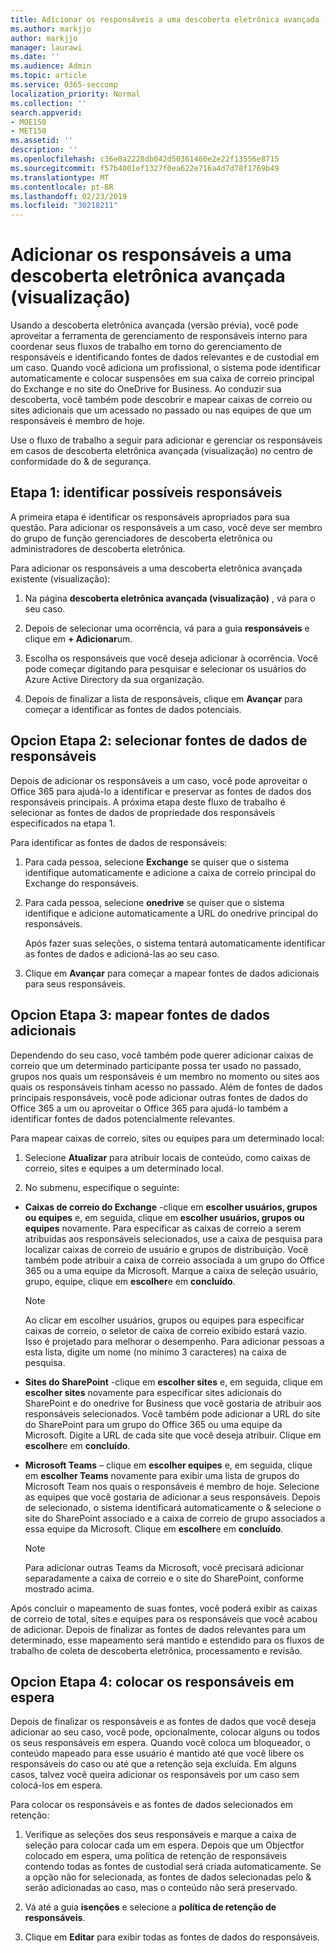 ```yaml
---
title: Adicionar os responsáveis a uma descoberta eletrônica avançada (visualização)
ms.author: markjjo
author: markjjo
manager: laurawi
ms.date: ''
ms.audience: Admin
ms.topic: article
ms.service: O365-seccomp
localization_priority: Normal
ms.collection: ''
search.appverid:
- MOE150
- MET150
ms.assetid: ''
description: ''
ms.openlocfilehash: c36e0a2228db042d50361460e2e22f13556e8715
ms.sourcegitcommit: f57b4001ef1327f0ea622e716a4d7d78f1769b49
ms.translationtype: MT
ms.contentlocale: pt-BR
ms.lasthandoff: 02/23/2019
ms.locfileid: "30218211"
---
```

# <a name="add-custodians-to-an-advanced-ediscovery-preview-case"></a>Adicionar os responsáveis a uma descoberta eletrônica avançada (visualização)

Usando a descoberta eletrônica avançada (versão prévia), você pode aproveitar a ferramenta de gerenciamento de responsáveis interno para coordenar seus fluxos de trabalho em torno do gerenciamento de responsáveis e identificando fontes de dados relevantes e de custodial em um caso. Quando você adiciona um profissional, o sistema pode identificar automaticamente e colocar suspensões em sua caixa de correio principal do Exchange e no site do OneDrive for Business. Ao conduzir sua descoberta, você também pode descobrir e mapear caixas de correio ou sites adicionais que um acessado no passado ou nas equipes de que um responsáveis é membro de hoje.

Use o fluxo de trabalho a seguir para adicionar e gerenciar os responsáveis em casos de descoberta eletrônica avançada (visualização) no centro de conformidade do & de segurança. 

## <a name="step-1-identify-potential-custodians"></a>Etapa 1: identificar possíveis responsáveis

A primeira etapa é identificar os responsáveis apropriados para sua questão. Para adicionar os responsáveis a um caso, você deve ser membro do grupo de função gerenciadores de descoberta eletrônica ou administradores de descoberta eletrônica.   

Para adicionar os responsáveis a uma descoberta eletrônica avançada existente (visualização):

1. Na página **descoberta eletrônica avançada (visualização)** , vá para o seu caso.
 
2. Depois de selecionar uma ocorrência, vá para a guia **responsáveis** e clique em **+ Adicionar**um. 
 
3. Escolha os responsáveis que você deseja adicionar à ocorrência. Você pode começar digitando para pesquisar e selecionar os usuários do Azure Active Directory da sua organização.
 
4. Depois de finalizar a lista de responsáveis, clique em **Avançar** para começar a identificar as fontes de dados potenciais. 
   
## <a name="optional-step-2-select-custodian-data-sources"></a>Opcion Etapa 2: selecionar fontes de dados de responsáveis

Depois de adicionar os responsáveis a um caso, você pode aproveitar o Office 365 para ajudá-lo a identificar e preservar as fontes de dados dos responsáveis principais. A próxima etapa deste fluxo de trabalho é selecionar as fontes de dados de propriedade dos responsáveis especificados na etapa 1. 

Para identificar as fontes de dados de responsáveis: 

1. Para cada pessoa, selecione **Exchange** se quiser que o sistema identifique automaticamente e adicione a caixa de correio principal do Exchange do responsáveis. 
 
2. Para cada pessoa, selecione **onedrive** se quiser que o sistema identifique e adicione automaticamente a URL do onedrive principal do responsáveis. 

    Após fazer suas seleções, o sistema tentará automaticamente identificar as fontes de dados e adicioná-las ao seu caso.
 
4. Clique em **Avançar** para começar a mapear fontes de dados adicionais para seus responsáveis.

## <a name="optional-step-3-map-additional-data-sources"></a>Opcion Etapa 3: mapear fontes de dados adicionais

Dependendo do seu caso, você também pode querer adicionar caixas de correio que um determinado participante possa ter usado no passado, grupos nos quais um responsáveis é um membro no momento ou sites aos quais os responsáveis tinham acesso no passado. Além de fontes de dados principais responsáveis, você pode adicionar outras fontes de dados do Office 365 a um ou aproveitar o Office 365 para ajudá-lo também a identificar fontes de dados potencialmente relevantes. 

Para mapear caixas de correio, sites ou equipes para um determinado local:

1. Selecione **Atualizar** para atribuir locais de conteúdo, como caixas de correio, sites e equipes a um determinado local. 

2. No submenu, especifique o seguinte:
   
  -  **Caixas de correio do Exchange** -clique em **escolher usuários, grupos ou equipes** e, em seguida, clique em **escolher usuários, grupos ou equipes** novamente. Para especificar as caixas de correio a serem atribuídas aos responsáveis selecionados, use a caixa de pesquisa para localizar caixas de correio de usuário e grupos de distribuição. Você também pode atribuir a caixa de correio associada a um grupo do Office 365 ou a uma equipe da Microsoft. Marque a caixa de seleção usuário, grupo, equipe, clique em **escolher**e em **concluído**.

      > [!NOTE]
      > Ao clicar em escolher usuários, grupos ou equipes para especificar caixas de correio, o seletor de caixa de correio exibido estará vazio. Isso é projetado para melhorar o desempenho. Para adicionar pessoas a esta lista, digite um nome (no mínimo 3 caracteres) na caixa de pesquisa.
     
   - **Sites do SharePoint** -clique em **escolher sites** e, em seguida, clique em **escolher sites** novamente para especificar sites adicionais do SharePoint e do onedrive for Business que você gostaria de atribuir aos responsáveis selecionados. Você também pode adicionar a URL do site do SharePoint para um grupo do Office 365 ou uma equipe da Microsoft. Digite a URL de cada site que você deseja atribuir. Clique em **escolher**e em **concluído**.
   - **Microsoft Teams** – clique em **escolher equipes** e, em seguida, clique em **escolher Teams** novamente para exibir uma lista de grupos do Microsoft Team nos quais o responsáveis é membro de hoje. Selecione as equipes que você gostaria de adicionar a seus responsáveis. Depois de selecionado, o sistema identificará automaticamente o & selecione o site do SharePoint associado e a caixa de correio de grupo associados a essa equipe da Microsoft. Clique em **escolher**e em **concluído**.
        
      > [!NOTE]
      > Para adicionar outras Teams da Microsoft, você precisará adicionar separadamente a caixa de correio e o site do SharePoint, conforme mostrado acima.

Após concluir o mapeamento de suas fontes, você poderá exibir as caixas de correio de total, sites e equipes para os responsáveis que você acabou de adicionar. Depois de finalizar as fontes de dados relevantes para um determinado, esse mapeamento será mantido e estendido para os fluxos de trabalho de coleta de descoberta eletrônica, processamento e revisão. 

## <a name="optional-step-4-place-custodians-on-hold"></a>Opcion Etapa 4: colocar os responsáveis em espera

 Depois de finalizar os responsáveis e as fontes de dados que você deseja adicionar ao seu caso, você pode, opcionalmente, colocar alguns ou todos os seus responsáveis em espera. Quando você coloca um bloqueador, o conteúdo mapeado para esse usuário é mantido até que você libere os responsáveis do caso ou até que a retenção seja excluída. Em alguns casos, talvez você queira adicionar os responsáveis por um caso sem colocá-los em espera. 

Para colocar os responsáveis e as fontes de dados selecionados em retenção:

1. Verifique as seleções dos seus responsáveis e marque a caixa de seleção para colocar cada um em espera. Depois que um Objectfor colocado em espera, uma política de retenção de responsáveis contendo todas as fontes de custodial será criada automaticamente. Se a opção não for selecionada, as fontes de dados selecionadas pelo & serão adicionadas ao caso, mas o conteúdo não será preservado.

2. Vá até a guia **isenções** e selecione a **política de retenção de responsáveis**. 

3. Clique em **Editar** para exibir todas as fontes de dados do responsáveis.
